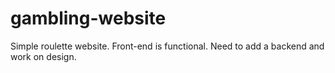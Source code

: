 # gambling-website

Simple roulette website. Front-end is functional. Need to add a backend and work on design. 
